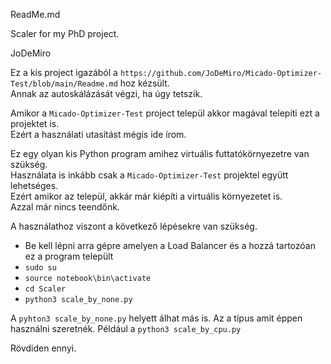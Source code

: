 ReadMe.md

Scaler for my PhD project.

JoDeMiro


Ez a kis project igazából a `https://github.com/JoDeMiro/Micado-Optimizer-Test/blob/main/Readme.md` hoz kézsült.<br>
Annak az autoskálázását végzi, ha úgy tetszik.

Amikor a `Micado-Optimizer-Test` project települ akkor magával telepíti ezt a projektet is.<br>
Ezért a használati utasítást mégis ide írom.

Ez egy olyan kis Python program amihez virtuális futtatókörnyezetre van szükség.<br>
Használata is inkább csak a `Micado-Optimizer-Test` projektel együtt lehetséges.<br>
Ezért amikor az települ, akkár már kiépíti a virtuális környezetet is.<br>
Azzal már nincs teendőnk.

A használathoz viszont a következő lépésekre van szükség.

- Be kell lépni arra gépre amelyen a Load Balancer és a hozzá tartozóan ez a program települt
- `sudo su`
- `source notebook\bin\activate`
- `cd Scaler`
- `python3 scale_by_none.py`

A `pyhton3 scale_by_none.py` helyett álhat más is. Az a típus amit éppen használni szeretnék. Például a `python3 scale_by_cpu.py`

Rövdiden ennyi.
